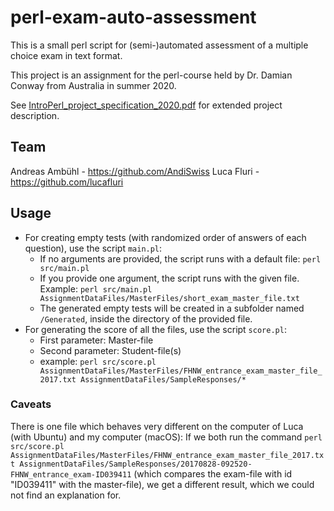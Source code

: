 # perl-exam-auto-assessment
This is a small perl script for (semi-)automated assessment of a multiple choice exam in text format.

This project is an assignment for the perl-course held by Dr. Damian Conway from Australia in summer 2020.

See [IntroPerl_project_specification_2020.pdf](IntroPerl_project_specification_2020.pdf) 
for extended project description.

## Team
Andreas Ambühl - https://github.com/AndiSwiss
Luca Fluri - https://github.com/lucafluri


## Usage
- For creating empty tests (with randomized order of answers of each question), use the script `main.pl`:
  - If no arguments are provided, the script runs with a default file: `perl src/main.pl`
  - If you provide one argument, the script runs with the given file. Example: `perl src/main.pl AssignmentDataFiles/MasterFiles/short_exam_master_file.txt`
  - The generated empty tests will be created in a subfolder named `/Generated`, inside the directory of the provided file.
- For generating the score of all the files, use the script `score.pl`:
  - First parameter: Master-file
  - Second parameter: Student-file(s)
  - example: `perl src/score.pl AssignmentDataFiles/MasterFiles/FHNW_entrance_exam_master_file_2017.txt AssignmentDataFiles/SampleResponses/*`


### Caveats
There is one file which behaves very different on the computer of Luca (with Ubuntu) and my computer (macOS):
If we both run the command 
`perl src/score.pl AssignmentDataFiles/MasterFiles/FHNW_entrance_exam_master_file_2017.txt AssignmentDataFiles/SampleResponses/20170828-092520-FHNW_entrance_exam-ID039411` (which compares the exam-file with id "ID039411" with the master-file), we get a different result, which we could not 
find an explanation for.
